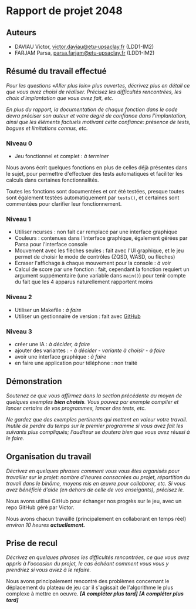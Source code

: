 # Rapport de projet 2048

## Auteurs

- DAVIAU Victor, victor.daviau@etu-upsaclay.fr (LDD1-IM2)
- FARJAM Parsa, parsa.farjam@etu-upsaclay.fr (LDD1-IM2)


## Résumé du travail effectué

*Pour les questions «Aller plus loin» plus ouvertes, décrivez plus en détail ce que vous avez choisi de réaliser. Précisez les difficultés rencontrées, les choix d'implantation que vous avez fait, etc.*

*En plus du rapport, la documentation de chaque fonction dans le code devra préciser son auteur et votre degré de confiance dans l'implantation, ainsi que les éléments factuels motivant cette confiance: présence de tests, bogues et limitations connus, etc.*

### Niveau 0
- Jeu fonctionnel et complet : *à terminer*

Nous avons écrit quelques fonctions en plus de celles déjà présentes dans le sujet, pour permettre d'effectuer des tests automatiques et faciliter les calculs dans certaines fonctionnalités.

Toutes les fonctions sont documentées et ont été testées, presque toutes sont également testées automatiquement par ``tests()``, et certaines sont commentées pour clarifier leur fonctionnement.

### Niveau 1
- Utiliser ncurses : non fait car remplacé par une interface graphique
- Couleurs : contenues dans l'interface graphique, également gérées par Parsa pour l'interface console
- Mouvement avec les flèches seules : fait avec l'UI graphique, et le jeu permet de choisir le mode de contrôles (ZQSD, WASD, ou flèches)
- Ecraser l'affichage à chaque mouvement pour la console : *à voir*
- Calcul de score par une fonction : fait, cependant la fonction requiert un argument suppémentaire (une variable dans ``main()``) pour tenir compte du fait que les 4 apparus naturellement rapportent moins

### Niveau 2
- Utiliser un Makefile : *à faire*
- Utiliser un gestionnaire de version : fait avec [GitHub](https://github.com/VDSurChauffe/Projet-Info111-2048/)

### Niveau 3
- créer une IA : *à décider, à faire*
- ajouter des variantes :
      - *à décider*
      - *variante à choisir*
      - *à faire*
- avoir une interface graphique : *à faire*
- en faire une application pour téléphone : non traité


## Démonstration

*Soutenez ce que vous affirmez dans la section précédente au moyen de quelques exemples **bien choisis**. Vous pouvez par exemple compiler et lancer certains de vos programmes, lancer des tests, etc.*

*Ne gardez que des exemples pertinents qui mettent en valeur votre travail. Inutile de perdre du temps sur le premier programme si vous avez fait les suivants plus compliqués; l'auditeur se doutera bien que vous avez réussi à le faire.*


## Organisation du travail

*Décrivez en quelques phrases comment vous vous êtes organisés pour travailler sur le projet: nombre d'heures consacrées au projet, répartition du travail dans le binôme, moyens mis en œuvre pour collaborer, etc. Si vous avez bénéficié d'aide (en dehors de celle de vos enseigants), précisez le.*

Nous avons utilisé GitHub pour échanger nos progrès sur le jeu, avec un repo GitHub géré par Victor.

Nous avons chacun travaillé (principalement en collaborant en temps réel) *environ 10 heures **actuellement.***

## Prise de recul

*Décrivez en quelques phrases les difficultés rencontrées, ce que vous avez appris à l'occasion du projet, le cas échéant comment vous vous y prendriez si vous aviez à le refaire.*

Nous avons principalement rencontré des problèmes concernant le déplacement du plateau de jeu car il s'agissait de l'algorithme le plus complexe à mettre en oeuvre. ***[A compléter plus tard]***
 ***[A compléter plus tard]***
